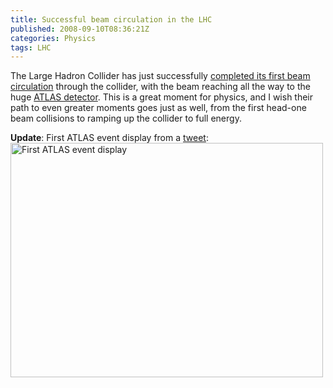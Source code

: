 ```yaml
---
title: Successful beam circulation in the LHC
published: 2008-09-10T08:36:21Z
categories: Physics
tags: LHC
---
```


The Large Hadron Collider has just successfully <a href="http://twitter.com/lhc_firstbeam/statuses/916153586">completed its first beam circulation</a> through the collider, with the beam reaching all the way to the huge <a href="http://atlas.ch/">ATLAS detector</a>.  This is a great moment for physics, and I wish their path to even greater moments goes just as well, from the first head-one beam collisions to ramping up the collider to full energy.

<strong>Update</strong>: First ATLAS event display from a <a href="http://twitter.com/lhc_firstbeam/statuses/916170201">tweet</a>:
<img src="http://blog.chungyc.org/wp-content/uploads/2008/09/atlas_first_beam.png" alt="First ATLAS event display" width="500" height="375" class="aligncenter size-full wp-image-393" />



